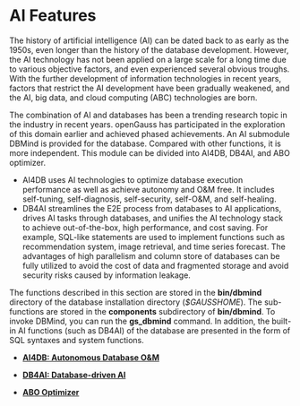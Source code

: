 # AI Features<a name="EN-US_TOPIC_0289900557"></a>

The history of artificial intelligence \(AI\) can be dated back to as early as the 1950s, even longer than the history of the database development. However, the AI technology has not been applied on a large scale for a long time due to various objective factors, and even experienced several obvious troughs. With the further development of information technologies in recent years, factors that restrict the AI development have been gradually weakened, and the AI, big data, and cloud computing \(ABC\) technologies are born.

The combination of AI and databases has been a trending research topic in the industry in recent years. openGauss has participated in the exploration of this domain earlier and achieved phased achievements. An AI submodule DBMind is provided for the database. Compared with other functions, it is more independent. This module can be divided into AI4DB, DB4AI, and ABO optimizer.

-   AI4DB uses AI technologies to optimize database execution performance as well as achieve autonomy and O&M free. It includes self-tuning, self-diagnosis, self-security, self-O&M, and self-healing.
-   DB4AI streamlines the E2E process from databases to AI applications, drives AI tasks through databases, and unifies the AI technology stack to achieve out-of-the-box, high performance, and cost saving. For example, SQL-like statements are used to implement functions such as recommendation system, image retrieval, and time series forecast. The advantages of high parallelism and column store of databases can be fully utilized to avoid the cost of data and fragmented storage and avoid security risks caused by information leakage.

The functions described in this section are stored in the **bin/dbmind** directory of the database installation directory \(*$GAUSSHOME*\). The sub-functions are stored in the **components** subdirectory of **bin/dbmind**. To invoke DBMind, you can run the **gs\_dbmind** command. In addition, the built-in AI functions (such as DB4AI) of the database are presented in the form of SQL syntaxes and system functions.

-   **[AI4DB: Autonomous Database O&M](ai4db-autonomous-database-o-m.md)**  

-   **[DB4AI: Database-driven AI](db4ai-database-driven-ai.md)**  

-   **[ABO Optimizer](abo-optimizer.md)** 
